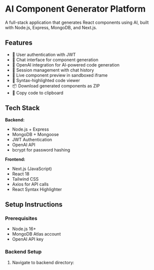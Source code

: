 # AI Component Generator Platform

A full-stack application that generates React components using AI, built with Node.js, Express, MongoDB, and Next.js.

## Features

- 🔐 User authentication with JWT
- 💬 Chat interface for component generation
- 🤖 OpenAI integration for AI-powered code generation
- 📱 Session management with chat history
- 🎨 Live component preview in sandboxed iframe
- 📝 Syntax-highlighted code viewer
- 📦 Download generated components as ZIP
- 🔄 Copy code to clipboard

## Tech Stack

**Backend:**

- Node.js + Express
- MongoDB + Mongoose
- JWT Authentication
- OpenAI API
- bcrypt for password hashing

**Frontend:**

- Next.js (JavaScript)
- React 18
- Tailwind CSS
- Axios for API calls
- React Syntax Highlighter

## Setup Instructions

### Prerequisites

- Node.js 16+
- MongoDB Atlas account
- OpenAI API key

### Backend Setup

1. Navigate to backend directory:
